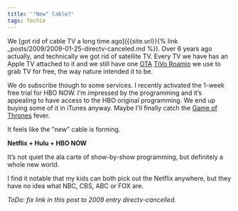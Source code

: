 ```yaml
---
title: '"New" Cable?'
tags: Techie
---
```


We [got rid of cable TV a long time ago]({{site.url}}{% link _posts/2009/2009-01-25-directv-canceled.md %}). Over 6 years ago actually, and technically we got rid of satellite TV. Every TV we have has an Apple TV attached to it and we still have one [OTA](https://en.wikipedia.org/wiki/Terrestrial_television) [TiVo Roamio](https://www.tivo.com/shop/roamio#/roamio) we use to grab TV for free, the way nature intended it to be.

We do subscribe though to some services. I recently activated the 1-week free trial for HBO NOW. I’m impressed by the programming and it’s appealing to have access to the HBO original programming. We end up buying some of it in iTunes anyway. Maybe I'll finally catch the [Game of Thrones](http://www.hbo.com/game-of-thrones) fever.

It feels like the "new" cable is forming.

**Netflix + Hulu + HBO NOW**

It’s not quiet the ala carte of show-by-show programming, but definitely a whole new world.

I find it notable that my kids can both pick out the Netflix anywhere, but they have no idea what NBC, CBS, ABC or FOX are.

*ToDo: fix link in this post to 2009 entry directv-cancelled.*
